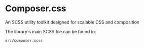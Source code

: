 # Composer.css
An SCSS utility toolkit designed for scalable CSS and composition

The library's main SCSS file can be found in:
```
src/composer.scss
```
